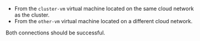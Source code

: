 * From the `cluster-vm` virtual machine located on the same cloud network as the cluster.
* From the `other-vm` virtual machine located on a different cloud network.

Both connections should be successful.
